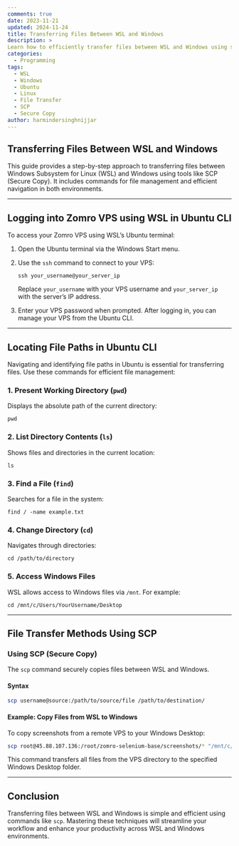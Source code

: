 ```yaml
---
comments: true
date: 2023-11-21
updated: 2024-11-24
title: Transferring Files Between WSL and Windows
description: >
Learn how to efficiently transfer files between WSL and Windows using secure methods like SCP, with step-by-step guidance for seamless file management.
categories:
  - Programming
tags:
  - WSL
  - Windows
  - Ubuntu
  - Linux
  - File Transfer
  - SCP
  - Secure Copy
author: harmindersinghnijjar
---
```


## Transferring Files Between WSL and Windows

This guide provides a step-by-step approach to transferring files between Windows Subsystem for Linux (WSL) and Windows using tools like SCP (Secure Copy). It includes commands for file management and efficient navigation in both environments.

---

## Logging into Zomro VPS using WSL in Ubuntu CLI

To access your Zomro VPS using WSL’s Ubuntu terminal:

1. Open the Ubuntu terminal via the Windows Start menu.
2. Use the `ssh` command to connect to your VPS:

   `ssh your_username@your_server_ip`

   Replace `your_username` with your VPS username and `your_server_ip` with the server’s IP address.

3. Enter your VPS password when prompted. After logging in, you can manage your VPS from the Ubuntu CLI.

---

## Locating File Paths in Ubuntu CLI

Navigating and identifying file paths in Ubuntu is essential for transferring files. Use these commands for efficient file management:

### 1. **Present Working Directory (`pwd`)**

   Displays the absolute path of the current directory:

   `pwd`

### 2. **List Directory Contents (`ls`)**

   Shows files and directories in the current location:

   `ls`

### 3. **Find a File (`find`)**

   Searches for a file in the system:

   `find / -name example.txt`

### 4. **Change Directory (`cd`)**

   Navigates through directories:

   `cd /path/to/directory`

### 5. **Access Windows Files**

   WSL allows access to Windows files via `/mnt`. For example:

   `cd /mnt/c/Users/YourUsername/Desktop`

---

## File Transfer Methods Using SCP

### Using SCP (Secure Copy)

The `scp` command securely copies files between WSL and Windows.

#### Syntax

```bash
scp username@source:/path/to/source/file /path/to/destination/
```

#### Example: Copy Files from WSL to Windows

To copy screenshots from a remote VPS to your Windows Desktop:

```bash
scp root@45.88.107.136:/root/zomro-selenium-base/screenshots/* "/mnt/c/Users/Harminder Nijjar/Desktop/"
```

This command transfers all files from the VPS directory to the specified Windows Desktop folder.

---

## Conclusion

Transferring files between WSL and Windows is simple and efficient using commands like `scp`. Mastering these techniques will streamline your workflow and enhance your productivity across WSL and Windows environments.
